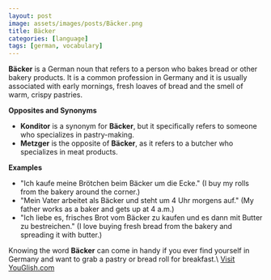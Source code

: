 ```yaml
---
layout: post
image: assets/images/posts/Bäcker.png
title: Bäcker
categories: [language]
tags: [german, vocabulary]
---
```


**Bäcker** is a German noun that refers to a person who bakes bread or other bakery products. It is a common profession in Germany and it is usually associated with early mornings, fresh loaves of bread and the smell of warm, crispy pastries.

**Opposites and Synonyms**
- **Konditor** is a synonym for **Bäcker**, but it specifically refers to someone who specializes in pastry-making.
- **Metzger** is the opposite of **Bäcker**, as it refers to a butcher who specializes in meat products.

**Examples**
- "Ich kaufe meine Brötchen beim Bäcker um die Ecke." (I buy my rolls from the bakery around the corner.)
- "Mein Vater arbeitet als Bäcker und steht um 4 Uhr morgens auf." (My father works as a baker and gets up at 4 a.m.)
- "Ich liebe es, frisches Brot vom Bäcker zu kaufen und es dann mit Butter zu bestreichen." (I love buying fresh bread from the bakery and spreading it with butter.)

Knowing the word **Bäcker** can come in handy if you ever find yourself in Germany and want to grab a pastry or bread roll for breakfast.\ <a id="yg-widget-0" class="youglish-widget" data-query="Bäcker" data-lang="german" data-components="8412" data-auto-start="0" data-bkg-color="theme_light" data-title="How%20to%20pronounce%20Bäcker%20in%20German"  rel="nofollow" href="https://youglish.com">Visit YouGlish.com</a><script async src="https://youglish.com/public/emb/widget.js" charset="utf-8"></script>